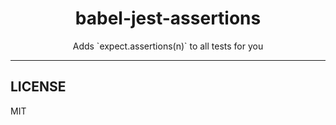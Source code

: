 <div align="center">
  <h1>babel-jest-assertions</h1>
  Adds `expect.assertions(n)` to all tests for you
</div>

<hr />

## LICENSE

MIT
